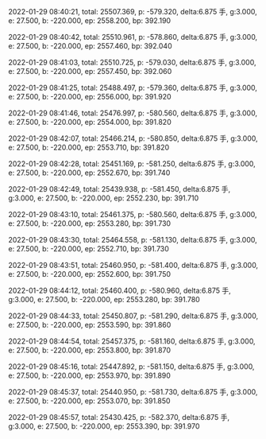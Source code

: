 2022-01-29 08:40:21, total: 25507.369, p: -579.320, delta:6.875 手, g:3.000, e: 27.500, b: -220.000, ep: 2558.200, bp: 392.190

2022-01-29 08:40:42, total: 25510.961, p: -578.860, delta:6.875 手, g:3.000, e: 27.500, b: -220.000, ep: 2557.460, bp: 392.040

2022-01-29 08:41:03, total: 25510.725, p: -579.030, delta:6.875 手, g:3.000, e: 27.500, b: -220.000, ep: 2557.450, bp: 392.060

2022-01-29 08:41:25, total: 25488.497, p: -579.360, delta:6.875 手, g:3.000, e: 27.500, b: -220.000, ep: 2556.000, bp: 391.920

2022-01-29 08:41:46, total: 25476.997, p: -580.560, delta:6.875 手, g:3.000, e: 27.500, b: -220.000, ep: 2554.000, bp: 391.820

2022-01-29 08:42:07, total: 25466.214, p: -580.850, delta:6.875 手, g:3.000, e: 27.500, b: -220.000, ep: 2553.710, bp: 391.820

2022-01-29 08:42:28, total: 25451.169, p: -581.250, delta:6.875 手, g:3.000, e: 27.500, b: -220.000, ep: 2552.670, bp: 391.740

2022-01-29 08:42:49, total: 25439.938, p: -581.450, delta:6.875 手, g:3.000, e: 27.500, b: -220.000, ep: 2552.230, bp: 391.710

2022-01-29 08:43:10, total: 25461.375, p: -580.560, delta:6.875 手, g:3.000, e: 27.500, b: -220.000, ep: 2553.280, bp: 391.730

2022-01-29 08:43:30, total: 25464.558, p: -581.130, delta:6.875 手, g:3.000, e: 27.500, b: -220.000, ep: 2552.710, bp: 391.730

2022-01-29 08:43:51, total: 25460.950, p: -581.400, delta:6.875 手, g:3.000, e: 27.500, b: -220.000, ep: 2552.600, bp: 391.750

2022-01-29 08:44:12, total: 25460.400, p: -580.960, delta:6.875 手, g:3.000, e: 27.500, b: -220.000, ep: 2553.280, bp: 391.780

2022-01-29 08:44:33, total: 25450.807, p: -581.290, delta:6.875 手, g:3.000, e: 27.500, b: -220.000, ep: 2553.590, bp: 391.860

2022-01-29 08:44:54, total: 25457.375, p: -581.160, delta:6.875 手, g:3.000, e: 27.500, b: -220.000, ep: 2553.800, bp: 391.870

2022-01-29 08:45:16, total: 25447.892, p: -581.150, delta:6.875 手, g:3.000, e: 27.500, b: -220.000, ep: 2553.970, bp: 391.890

2022-01-29 08:45:37, total: 25440.950, p: -581.730, delta:6.875 手, g:3.000, e: 27.500, b: -220.000, ep: 2553.070, bp: 391.850

2022-01-29 08:45:57, total: 25430.425, p: -582.370, delta:6.875 手, g:3.000, e: 27.500, b: -220.000, ep: 2553.390, bp: 391.970